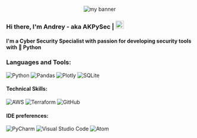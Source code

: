 <p align="center">
  <a target="_blank" rel="noreferrer"><img src="https://user-images.githubusercontent.com/48283299/135232888-28a65c7c-6835-4b1c-99be-479a43253407.PNG" alt="my banner"></a>
</p>

### Hi there, I'm Andrey - aka AKPySec | [<img alt="AKPySec | LinkedIn" width="22px" src="https://user-images.githubusercontent.com/48283299/135240431-ea4c4c04-bb2a-4ac4-b45e-28b6c002afba.PNG" />][linkedin]

#### I'm a Cyber Security Specialist with passion for developing security tools with 🐍 Python

### Languages and Tools:

![Python](https://img.shields.io/badge/python-3670A0?style=for-the-badge&logo=python&logoColor=ffdd54)
![Pandas](https://img.shields.io/badge/pandas-%23150458.svg?style=for-the-badge&logo=pandas&logoColor=white)
![Plotly](https://img.shields.io/badge/Plotly-%233F4F75.svg?style=for-the-badge&logo=plotly&logoColor=white)
![SQLite](https://img.shields.io/badge/sqlite-%2307405e.svg?style=for-the-badge&logo=sqlite&logoColor=white)
#### Technical Skills:
![AWS](https://img.shields.io/badge/AWS-%23FF9900.svg?style=for-the-badge&logo=amazon-aws&logoColor=white)
![Terraform](https://img.shields.io/badge/terraform-%235835CC.svg?style=for-the-badge&logo=terraform&logoColor=white)
![GitHub](https://img.shields.io/badge/github-%23121011.svg?style=for-the-badge&logo=github&logoColor=white)
#### IDE preferences:
![PyCharm](https://img.shields.io/badge/pycharm-143?style=for-the-badge&logo=pycharm&logoColor=black&color=black&labelColor=green)
![Visual Studio Code](https://img.shields.io/badge/Visual%20Studio%20Code-0078d7.svg?style=for-the-badge&logo=visual-studio-code&logoColor=white)
![Atom](https://img.shields.io/badge/Atom-%2366595C.svg?style=for-the-badge&logo=atom&logoColor=white)

[linkedin]: https://www.linkedin.com/in/andrey-kolihanov-002395150/
